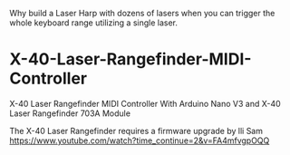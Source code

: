 Why build a Laser Harp with dozens of lasers when you can trigger the whole keyboard range utilizing a single laser.

# X-40-Laser-Rangefinder-MIDI-Controller
X-40 Laser Rangefinder MIDI Controller With Arduino Nano V3 and X-40 Laser Rangefinder 703A Module

The X-40 Laser Rangefinder requires a firmware upgrade by lli Sam
https://www.youtube.com/watch?time_continue=2&v=FA4mfvgpOQQ


